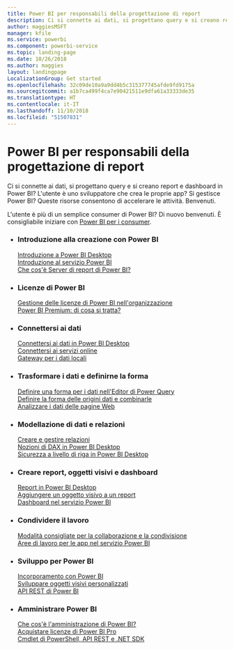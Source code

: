 ```yaml
---
title: Power BI per responsabili della progettazione di report
description: Ci si connette ai dati, si progettano query e si creano report e dashboard in Power BI? L'utente è uno sviluppatore che crea le proprie app o un amministratore di Power BI?
author: maggiesMSFT
manager: kfile
ms.service: powerbi
ms.component: powerbi-service
ms.topic: landing-page
ms.date: 10/26/2018
ms.author: maggies
layout: landingpage
LocalizationGroup: Get started
ms.openlocfilehash: 32c09de10a9a9dd4b5c315377745afde9fd9175a
ms.sourcegitcommit: a1b7ca499f4ca7e90421511e9dfa61a33333de35
ms.translationtype: HT
ms.contentlocale: it-IT
ms.lasthandoff: 11/10/2018
ms.locfileid: "51507831"
---
```

# <a name="power-bi-for-report-designers"></a>Power BI per responsabili della progettazione di report

Ci si connette ai dati, si progettano query e si creano report e dashboard in Power BI? L'utente è uno sviluppatore che crea le proprie app? Si gestisce Power BI? Queste risorse consentono di accelerare le attività. Benvenuti.

L'utente è più di un semplice consumer di Power BI? Di nuovo benvenuti. È consigliabile iniziare con [Power BI per i consumer](consumer/power-bi-consumer-landing.md).

<ul class="panelContent cardsF"> 
              <li> 
                             <div class="cardSize"> 
                                           <div class="cardPadding"> 
                                                          <div class="card"> 
                                                                        <div class="cardText"> 
                                                                                      <h3>Introduzione alla creazione con Power BI</h3> 
                                                                                      <p></p>
                                                                                            <a href="desktop-what-is-desktop.md">Introduzione a Power BI Desktop</a><br/> 
                                                                                            <a href="power-bi-overview.md">Introduzione al servizio Power BI</a><br/> 
                                                                                            <a href="report-server/get-started.md">Che cos'è Server di report di Power BI?</a>
                                                                        </div> 
                                                          </div> 
                                           </div> 
                             </div> 
              </li>
              <li> 
                             <div class="cardSize"> 
                                           <div class="cardPadding"> 
                                                          <div class="card"> 
                                                                        <div class="cardText"> 
                                                                                      <h3>Licenze di Power BI</h3> 
                                                                                      <p></p>
                                                                                            <a href="service-admin-licensing-organization.md">Gestione delle licenze di Power BI nell'organizzazione</a><br/> 
                                                                                            <a href="service-premium.md">Power BI Premium: di cosa si tratta?</a> 
                                                                        </div> 
                                                          </div> 
                                           </div> 
                             </div> 
              </li>
              <li> 
                             <div class="cardSize"> 
                                           <div class="cardPadding"> 
                                                          <div class="card"> 
                                                                        <div class="cardText"> 
                                                                                      <h3>Connettersi ai dati</h3> 
                                                                                      <p></p>
                                                                                            <a href="desktop-quickstart-connect-to-data.md">Connettersi ai dati in Power BI Desktop</a><br/> 
                                                                                            <a href="service-connect-to-services.md">Connettersi ai servizi online</a><br/> 
                                                                                            <a href="service-gateway-install.md">Gateway per i dati locali</a>
                                                                        </div> 
                                                          </div> 
                                           </div> 
                             </div> 
              </li>
              <li> 
                             <div class="cardSize"> 
                                           <div class="cardPadding"> 
                                                          <div class="card"> 
                                                                        <div class="cardText"> 
                                                                                      <h3>Trasformare i dati e definirne la forma</h3> 
                                                                                      <p></p>
                                                                                            <a href="desktop-common-query-tasks.md">Definire una forma per i dati nell'Editor di Power Query</a><br/> 
                                                                                            <a href="desktop-shape-and-combine-data.md">Definire la forma delle origini dati e combinarle</a><br/> 
                                                                                            <a href="desktop-tutorial-importing-and-analyzing-data-from-a-web-page.md">Analizzare i dati delle pagine Web</a>
                                                                        </div> 
                                                          </div> 
                                           </div> 
                             </div> 
              </li>
              <li> 
                             <div class="cardSize"> 
                                           <div class="cardPadding"> 
                                                          <div class="card"> 
                                                                       <div class="cardText"> 
                                                                                      <h3>Modellazione di dati e relazioni</h3> 
                                                                                      <p></p>
                                                                                            <a href="desktop-create-and-manage-relationships.md">Creare e gestire relazioni</a><br/>
                                                                                            <a href="desktop-quickstart-learn-dax-basics.md">Nozioni di DAX in Power BI Desktop</a><br/> 
                                                                                            <a href="service-admin-rls.md">Sicurezza a livello di riga in Power BI Desktop</a> 
                                                                        </div> 
                                                          </div> 
                                           </div> 
                             </div> 
              </li>
              <li> 
                             <div class="cardSize"> 
                                           <div class="cardPadding"> 
                                                          <div class="card"> 
                                                                        <div class="cardText"> 
                                                                                      <h3>Creare report, oggetti visivi e dashboard</h3> 
                                                                                      <p></p>
                                                                                            <a href="desktop-report-view.md">Report in Power BI Desktop</a><br/> 
                                                                                            <a href="power-bi-report-add-visualizations-i.md">Aggiungere un oggetto visivo a un report</a><br/> 
                                                                                            <a href="service-dashboard-create.md">Dashboard nel servizio Power BI</a>
                                                                        </div> 
                                                          </div> 
                                           </div> 
                             </div> 
              </li>
              <li> 
                             <div class="cardSize"> 
                                           <div class="cardPadding"> 
                                                          <div class="card"> 
                                                                        <div class="cardText"> 
                                                                                      <h3>Condividere il lavoro</h3> 
                                                                                      <p></p>
                                                                                            <a href="service-how-to-collaborate-distribute-dashboards-reports.md">Modalità consigliate per la collaborazione e la condivisione</a><br/>
                                                                                            <a href="service-create-workspaces.md">Aree di lavoro per le app nel servizio Power BI</a> 
                                                                        </div> 
                                                          </div> 
                                           </div> 
                             </div> 
              </li>
              <li> 
                             <div class="cardSize"> 
                                           <div class="cardPadding"> 
                                                          <div class="card"> 
                                                                        <div class="cardText"> 
                                                                                      <h3>Sviluppo per Power BI</h3> 
                                                                                      <p></p>
                                                                                            <a href="developer/embedding.md">Incorporamento con Power BI</a><br/> 
                                                                                            <a href="developer/custom-visual-develop-tutorial.md">Sviluppare oggetti visivi personalizzati</a><br/> 
                                                                                            <a href="https://docs.microsoft.com/rest/api/power-bi">API REST di Power BI</a>
                                                                        </div> 
                                                          </div> 
                                           </div> 
                             </div> 
              </li>
              <li> 
                             <div class="cardSize"> 
                                           <div class="cardPadding"> 
                                                          <div class="card"> 
                                                                        <div class="cardText"> 
                                                                                      <h3>Amministrare Power BI</h3> 
                                                                                      <p></p>
                                                                                            <a href="service-admin-administering-power-bi-in-your-organization.md">Che cos'è l'amministrazione di Power BI?</a><br/> 
                                                                                            <a href="service-admin-purchasing-power-bi-pro.md">Acquistare licenze di Power BI Pro</a><br/>
                                                                                            <a href="service-admin-reference.md">Cmdlet di PowerShell, API REST e .NET SDK</a>
                                                                        </div> 
                                                          </div> 
                                           </div> 
                             </div> 
              </li>
</ul>



